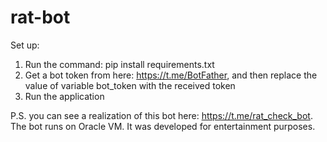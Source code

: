 # rat-bot

Set up:

1. Run the command: pip install requirements.txt
2. Get a bot token from here: https://t.me/BotFather, and then replace the value of variable bot_token with the received token
3. Run the application


  P.S. you can see a realization of this bot here: https://t.me/rat_check_bot. The bot runs on Oracle VM. It was developed for entertainment purposes.
